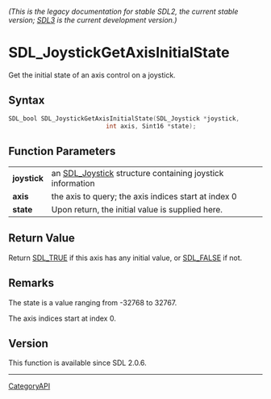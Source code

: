 ###### (This is the legacy documentation for stable SDL2, the current stable version; [SDL3](https://wiki.libsdl.org/SDL3/) is the current development version.)
# SDL_JoystickGetAxisInitialState

Get the initial state of an axis control on a joystick.

## Syntax

```c
SDL_bool SDL_JoystickGetAxisInitialState(SDL_Joystick *joystick,
                           int axis, Sint16 *state);

```

## Function Parameters

|                  |                                                                           |
| ---------------- | ------------------------------------------------------------------------- |
| **joystick**     | an [SDL_Joystick](SDL_Joystick.md) structure containing joystick information |
| **axis**         | the axis to query; the axis indices start at index 0                      |
| **state**        | Upon return, the initial value is supplied here.                          |

## Return Value

Return [SDL_TRUE](SDL_TRUE.md) if this axis has any initial value, or
[SDL_FALSE](SDL_FALSE.md) if not.

## Remarks

The state is a value ranging from -32768 to 32767.

The axis indices start at index 0.

## Version

This function is available since SDL 2.0.6.

----
[CategoryAPI](CategoryAPI.md)
